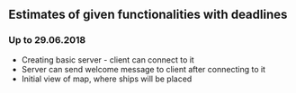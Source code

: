 ## Estimates of given functionalities with deadlines
### Up to 29.06.2018
* Creating basic server - client can connect to it
* Server can send welcome message to client after connecting to it
* Initial view of map, where ships will be placed